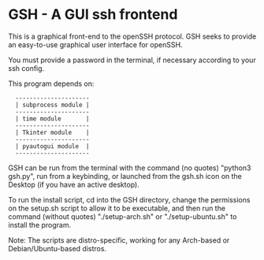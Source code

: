 # GSH - A GUI ssh frontend
This is a graphical front-end to the openSSH protocol.
GSH seeks to provide an easy-to-use graphical user interface for openSSH.

You must provide a password in the terminal, if necessary according to your ssh config.


This program depends on:
```
  ---------------------
  | subprocess module |
  ---------------------
  | time module       |
  ---------------------
  | Tkinter module    |
  ---------------------
  | pyautogui module  |
  ---------------------  
```  
GSH can be run from the terminal with the command (no quotes) "python3 gsh.py",
run from a keybinding, or launched from the gsh.sh icon on the Desktop (if you have an
active desktop).

To run the install script, cd into the GSH directory, 
change the permissions on the setup.sh script to allow it to be executable,
and then run the command (without quotes) "./setup-arch.sh" or "./setup-ubuntu.sh"
to install the program.

Note: The scripts are distro-specific, working for any Arch-based or
Debian/Ubuntu-based distros.

